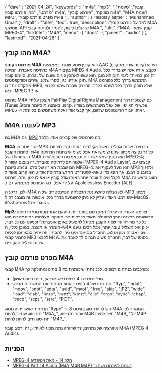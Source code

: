 {
  "date" : "2021-04-26",
  "keywords" :[ "m4a", "mp3", "קובץ", "סיומת", "פורמט", "מהו פורמט קובץ m4a", "מוזיקה", "פורמט קובץ m4a", "M4A לעומת MP3", "מפרט פורמט קובץ m4a "],
  "author" : {
    "display_name" : "Muhammad Umar"
},
  "draft" : "false",
  "toc" : true,
  "description" :"למד על פורמט קובץ M4A וממשקי API שיכולים ליצור, להמיר ולפתוח קבצי M4A.",
  "title" :"M4A - קובץ שמע MPEG-4",
  "linktitle" : "M4A",
  "menu" : {
    "docs" : {
      "parent" : "audio"
}
},
  "lastmod" : "2021-04-26"
}

## מהו קובץ M4A?

**פורמט הקובץ M4A** הוא קובץ שמע שנוצר באמצעות AAC (קידוד אודיו מתקדם) הידוע כדחיסה מאבדת. המילה M4A בקיצור MPEG 4 Audio. לקבצי אודיו אלה יש בדרך כלל סיומת קובץ .m4a. זה נכון במיוחד לגבי תוכן לא מוגן. הוא עשוי לאחסן סוגים שונים של תוכן אודיו, כגון ספרי שמע, שירים ופודקאסטים. M4A מתממש בדרך כלל כפורמט מתקדם יותר מ-MP3, שלא תוכנן בדרך כלל לשמע בלבד. זוהי רק שכבת שמע בקבצי וידאו MPEG 1 או 2.

פורמט M4A מוצפן על ידי FairPlay Digital Rights Management כפי שנמכרו דרך iTunes Store באמצעות סיומת .m4p. מכשירי האייפון של אפל משתמשים באודיו MPEG-4 עבור הרינגטונים שלהם, אך קבצי אודיו אלה משתמשים בסיומת .m4r.


## M4A לעומת MP3

גם M4A וגם [MP3](/audio/mp3/) הם פורמטים של קבצים אודיו בלבד.

**M4A**: טוב יותר מ-MP3 מבחינת איכות וגדלים כאשר מקודדים באותו קצב סיביות. סיומת הקובץ .m4a כל כך נפוצה מכיוון שהם שימשו את אפל לשימוש בחנות המוזיקה של iTunes. ה-M4A הוא קובץ שמע אשר דחוס באמצעות טכנולוגיית MPEG-4; אלגוריתם לדחיסה מאבדת. זה בעצם קשור ל-"MPEG-4 Audio Layer", קבצים עם סיומת .m4a הם שכבת האודיו של סרטי MPEG-4. הוא נועד לעקוף את MP3 ולהפוך לסטנדרט החדש בדחיסת אודיו. הוא קרוב מאוד ל-MP3 במובנים רבים, אך הוצג כדי לקבל איכות טובה יותר באותו גודל קובץ או אפילו קטן יותר. פורמט M4A הוצג לראשונה על ידי אפל. סוג הפורמט מתממש גם כ-Applelessless Encoder (ALE).

לכן, כרגע ה-M4A לא הצליח להשיג את ההצלחה המיינסטרים של ה-MP3 מכיוון שפורמט האודיו עדיין לא ניתן להשמעה בדרך כלל. איכשהו זה מוגבל רק ל-MacOS, iPod ומוצרי אפל אחרים.

**Mp3**: פורמט האודיו הדיגיטלי המפורסם ביותר. זה היה גם אחד מפורמטי הדחיסה הראשונים בסצנה והפך לפופולרי מאוד בקרב חובבי מוזיקה. הצלחתו המיינסטרים היא כל כך מהירה עד שסוג הקובץ מסוגל להפעיל באופן אוניברסלי וכמעט עם כל דבר, חומרה או תוכנה. במובן כללי, ה-M4A יפיק איכות צליל טובה יותר, אבל רבים יטענו שבין אם זה נכון או לא, ההבדל בסאונד אינו ניתן להבחין, וזה יהיה בזבוז זמן לנסות להמיר קבצי MP3 לקבצי M4A. בסופו של דבר, ההמרה פשוט תגרום לך לאבד את איכות הצליל המקורית.

## מפרט פורמט קובץ M4A

קבצי M4A מורכבים מנתחים רצופים. לכל נתח יש כותרת בת 8 בתים ומחולקת כך:
- גודל נתח של 4 בתים (ביג-אנדיאן, בייט גבוה ראשון)
- סוג נתח של 4 בתים - אחת מהחתימות המוגדרות מראש: "ftyp", "mdat", "moov", "pnot", "udta", "uuid", "moof", "free", "skip", "jP2", "wide", "load", "ctab", "imap", "matt", "kmat", "clip", "crgn", "sync", "chap", "tmcd", "scpt ", "ssrc", "PICT".

הנתח הראשון יהיה מסוג "ftype" ויש לו תת-סוג בהיסט 8. ה-M4A המוגדר לפי תת-סוג שחייב להיות "M4A_", עבור תת-סוג M4B חייב להיות "M4B_" ול-M4P תת-סוג חייב להיות להיות "M4P_".

איטרציה של נתחים, עד שיזוהה נתח מסוג לא ידוע, זה ירכיב קובץ M4A (MPEG-4 Audio).

## הפניות ##

* [MPEG-4 חלק 14 - מאת ויקיפדיה](https://en.wikipedia.org/wiki/MPEG-4_Part_14)
* [MPEG-4 Part 14 Audio (M4A,M4B,M4P) דוגמה לפורמט ושחזור](https://www.file-recovery.com/m4a-signature-format.htm)

